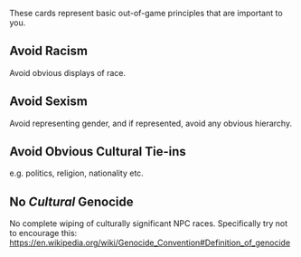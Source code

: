These cards represent basic out-of-game principles that are important to you.

## Avoid Racism
Avoid obvious displays of race.

## Avoid Sexism
Avoid representing gender, and if represented, avoid any obvious hierarchy.

## Avoid Obvious Cultural Tie-ins
e.g. politics, religion, nationality etc.

## No *Cultural* Genocide
No complete wiping of culturally significant NPC races.
Specifically try not to encourage this: https://en.wikipedia.org/wiki/Genocide_Convention#Definition_of_genocide